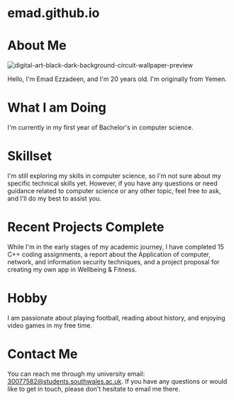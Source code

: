 # emad.github.io

# About Me
![digital-art-black-dark-background-circuit-wallpaper-preview](https://github.com/emadezzz/emad.github.io/assets/147836471/07951089-a17a-4420-977a-5f9466132cca)

Hello, I'm Emad Ezzadeen, and I'm 20 years old. I'm originally from Yemen.

# What I am Doing
I'm currently in my first year of Bachelor's in computer science.

# Skillset
I'm still exploring my skills in computer science, so I'm not sure about my specific technical skills yet. However, if you have any questions or need guidance related to computer science or any other topic, feel free to ask, and I'll do my best to assist you.

# Recent Projects Complete
While I'm in the early stages of my academic journey, I have completed 15 C++ coding assignments, a report about the Application of computer, network, and information security techniques, and a project proposal for creating my own app in Wellbeing & Fitness.

# Hobby
I am passionate about playing football, reading about history, and enjoying video games in my free time.

# Contact Me
You can reach me through my university email: 30077582@students.southwales.ac.uk. If you have any questions or would like to get in touch, please don't hesitate to email me there.
